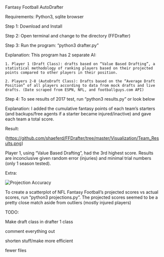 Fantasy Football AutoDrafter

Requirements: Python3, sqlite browser

Step 1: Download and Install

Step 2: Open terminal and change to the directory (FFDrafter)

Step 3: Run the program: “python3 drafter.py”

Explanation: This program has 2 separate AI: 

	1. Player 1 (Draft Class): drafts based on “Value Based Drafting”, a statistical methodology of ranking players based on their projected points compared to other players in their position.
	
	2. Players 2-8 (AutoDraft Class): Drafts based on the “Average Draft Position” of all players according to data from mock drafts and live drafts. (Date scraped from ESPN, NFL, and footballguys.com API)

Step 4: To see results of 2017 test, run “python3 results.py” or look below

Explanation: I added the cumulative fantasy points of each team’s starters (and backups/free agents if a starter became injured/inactive) and gave each team a total score.

Result:

(https://github.com/shaeferd/FFDrafter/tree/master/Visualization/Team_Results.png)

Player 1, using “Value Based Drafting”, had the 3rd highest score. Results are inconclusive given random error (injuries) and minimal trial numbers (only 1 season tested).

Extra:

![Projection Accuracy](https://github.com/shaeferd/FFDrafter/tree/master/Visualization/Scores_V_Projections.png)

To create a scatterplot of NFL Fantasy Football’s projected scores vs actual scores, run “python3 projections.py”. The projected scores seemed to be a pretty close match aside from outliers (mostly injured players)


TODO:

Make draft class in drafter 1 class

comment everything out

shorten stuff/make more efficient

fewer files
